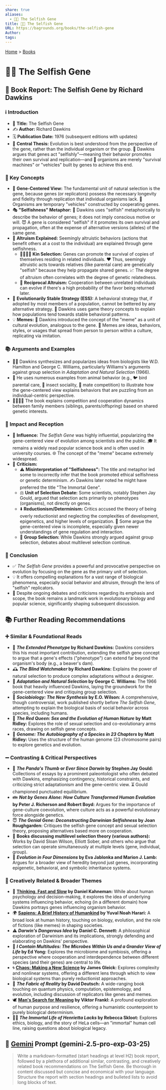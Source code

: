 ```yaml
---
share: true
aliases:
  - 👤🧬 The Selfish Gene
title: 👤🧬 The Selfish Gene
URL: https://bagrounds.org/books/the-selfish-gene
Author: 
tags: 
---
```

[Home](../index.md) > [Books](./index.md)  
# 👤🧬 The Selfish Gene  
## 📖 Book Report: The Selfish Gene by Richard Dawkins  
  
### ℹ️ Introduction  
  
* 🔖 **Title:** The Selfish Gene  
* ✍️ **Author:** Richard Dawkins  
* 🗓️ **Publication Date:** 1976 (subsequent editions with updates)  
* 🔑 **Central Thesis:** Evolution is best understood from the perspective of the gene, rather than the individual organism or the group. 🧬 Dawkins argues that genes act "selfishly"—meaning their behavior promotes their own survival and replication—and 🤖 organisms are merely "survival machines" or "vehicles" built by genes to achieve this end.  
  
### 🧬 Key Concepts  
  
* 🔬 **Gene-Centered View:** The fundamental unit of natural selection is the gene, because genes (or replicators) possess the necessary longevity and fidelity through replication that individual organisms lack. 🚌 Organisms are temporary "vehicles" constructed by cooperating genes.  
* 🎭 **"Selfishness" Metaphor:** 💬 Dawkins uses "selfish" metaphorically to describe the behavior of genes; it does not imply conscious motive or will. 😈 A gene is considered "selfish" if it promotes its own survival and propagation, often at the expense of alternative versions (alleles) of the same gene.  
* 🤝 **Altruism Explained:** Seemingly altruistic behaviors (actions that benefit others at a cost to the individual) are explained through gene selfishness.  
    * 👨‍👩‍👧‍👦 **Kin Selection:** Genes can promote the survival of copies of themselves residing in related individuals. ❤️ Thus, seemingly altruistic acts towards relatives (like parental care) are genetically "selfish" because they help propagate shared genes. 📈 The degree of altruism often correlates with the degree of genetic relatedness.  
    * 🔄 **Reciprocal Altruism:** Cooperation between unrelated individuals can evolve if there's a high probability of the favor being returned later.  
* 🎯 **Evolutionarily Stable Strategy (ESS):** A behavioral strategy that, if adopted by most members of a population, cannot be bettered by any alternative strategy. 🧮 Dawkins uses game theory concepts to explain how populations tend towards stable behavioral patterns.  
* 💡 **Memes:** 🧠 Dawkins introduced the concept of the "meme" as a unit of cultural evolution, analogous to the gene. 🌟 Memes are ideas, behaviors, styles, or usages that spread from person to person within a culture, replicating via imitation.  
  
### 📚 Arguments and Examples  
  
* 👨‍🔬 Dawkins synthesizes and popularizes ideas from biologists like W.D. Hamilton and George C. Williams, particularly Williams's arguments against group selection in *Adaptation and Natural Selection* (1966).  
* 🐾 He uses numerous examples from animal behavior (e.g., 🐦 bird parental care, 🐜 insect sociality, 🤼 mate competition) to illustrate how the gene-centered view explains behaviors that are puzzling from an individual-centric perspective.  
* 👨‍👩‍👧‍👦 The book explains competition and cooperation dynamics between family members (siblings, parents/offspring) based on shared genetic interests.  
  
### 📢 Impact and Reception  
  
* 🚀 **Influence:** *The Selfish Gene* was highly influential, popularizing the gene-centered view of evolution among scientists and the public. 🎓 It remains a widely read popular science book and is often used in university courses. 🌐 The concept of the "meme" became extremely widespread.  
* 🤔 **Criticism:**  
    * ⚠️ **Misinterpretation of "Selfishness":** The title and metaphor led some to incorrectly infer that the book promoted ethical selfishness or genetic determinism. ✍️ Dawkins later noted he might have preferred the title "The Immortal Gene".  
    * ⚖️ **Unit of Selection Debate:** Some scientists, notably Stephen Jay Gould, argued that selection acts primarily on phenotypes (organisms), not directly on genes.  
    * ⬇️ **Reductionism/Determinism:** Critics accused the theory of being overly reductionist and neglecting the complexities of development, epigenetics, and higher levels of organization. 🧩 Some argue the gene-centered view is incomplete, especially given newer understandings of gene regulation and interaction.  
    * 👥 **Group Selection:** While Dawkins strongly argued against group selection, debates about multilevel selection continue.  
  
### 🏁 Conclusion  
  
* ✅ *The Selfish Gene* provides a powerful and provocative perspective on evolution by focusing on the gene as the primary unit of selection.  
* 💡 It offers compelling explanations for a vast range of biological phenomena, especially social behavior and altruism, through the lens of "selfish" replicators.  
* 🌟 Despite ongoing debates and criticisms regarding its emphasis and scope, the book remains a landmark work in evolutionary biology and popular science, significantly shaping subsequent discussion.  
  
## 📚 Further Reading Recommendations  
### ➕ Similar & Foundational Reads  
  
* 🧬 **_The Extended Phenotype_ by Richard Dawkins:** Dawkins considers this his most important contribution, extending the selfish gene concept to argue that a gene's effects ("phenotype") can extend far beyond the organism's body (e.g., a beaver's dam).  
* 🕰️ **_The Blind Watchmaker_ by Richard Dawkins:** Explains the power of natural selection to produce complex adaptations without a designer.  
* 🌱 **_Adaptation and Natural Selection_ by George C. Williams:** The 1966 book that heavily influenced Dawkins, laying the groundwork for the gene-centered view and critiquing group selection.  
* 🐜 **_Sociobiology: The New Synthesis_ by E.O. Wilson:** A comprehensive, though controversial, work published shortly before *The Selfish Gene*, attempting to explain the biological basis of social behavior across species, including humans.  
* 💃 **_The Red Queen: Sex and the Evolution of Human Nature_ by Matt Ridley:** Explores the role of sexual selection and co-evolutionary arms races, drawing on selfish gene concepts.  
* 📜 **_Genome: The Autobiography of a Species in 23 Chapters_ by Matt Ridley:** Uses the structure of the human genome (23 chromosome pairs) to explore genetics and evolution.  
  
### ➖ Contrasting & Critical Perspectives  
  
* 🦖 **_The Panda's Thumb_ or _Ever Since Darwin_ by Stephen Jay Gould:** Collections of essays by a prominent paleontologist who often debated with Dawkins, emphasizing contingency, historical constraints, and criticizing strict adaptationism and the gene-centric view. ⏳ Gould championed punctuated equilibrium.  
* 👪 **_Not by Genes Alone: How Culture Transformed Human Evolution_ by Peter J. Richerson and Robert Boyd:** Argues for the importance of gene-culture coevolution, where culture acts as a powerful evolutionary force alongside genetics.  
* 😇 **_The Genial Gene: Deconstructing Darwinian Selfishness_ by Joan Roughgarden:** Critiques the selfish gene concept and sexual selection theory, proposing alternatives based more on cooperation.  
* 👥 **Books discussing multilevel selection theory (various authors):** Works by David Sloan Wilson, Elliott Sober, and others who argue that selection can operate simultaneously at multiple levels (gene, individual, group).  
* 🧬 **_Evolution in Four Dimensions_ by Eva Jablonka and Marion J. Lamb:** Argues for a broader view of heredity beyond just genes, incorporating epigenetic, behavioral, and symbolic inheritance systems.  
  
### 🎨 Creatively Related & Broader Themes  
  
* 🧠 **[Thinking, Fast and Slow](./thinking-fast-and-slow.md) by Daniel Kahneman:** While about human psychology and decision-making, it explores the idea of underlying systems influencing behavior, echoing (in a different domain) how Dawkins portrays genes influencing organism behavior.  
* 🌍 **[Sapiens: A Brief History of Humankind](./sapiens-a-brief-history-of-humankind.md) by Yuval Noah Harari:** A broad look at human history, touching on biology, evolution, and the role of fictions (like memes) in shaping societies.  
* ⚠️ **_Darwin's Dangerous Idea_ by Daniel C. Dennett:** A philosophical exploration of Darwinism and its implications, strongly defending and elaborating on Dawkins' perspective.  
* 🦠 **_I Contain Multitudes: The Microbes Within Us and a Grander View of Life_ by Ed Yong:** Explores the microbiome and symbiosis, offering a perspective where cooperation and interdependence between different species (and their genes) are central to life.  
* 🌀 **[Chaos: Making a New Science](./chaos.md) by James Gleick:** Explores complexity and nonlinear systems, offering a different lens through which to view biological systems than purely reductionist approaches.  
* 🌌 **_The Fabric of Reality_ by David Deutsch:** A wide-ranging book touching on quantum physics, computation, epistemology, and evolution, including discussion of replicators like genes and memes.  
* 🕊️ **[Man's Search for Meaning](./mans-search-for-meaning.md) by Viktor Frankl:** A profound exploration of human purpose and resilience, offering a humanistic counterpoint to purely biological determinism.  
* 👩‍🔬 **_The Immortal Life of Henrietta Lacks_ by Rebecca Skloot:** Explores ethics, biology, and the story of HeLa cells—an "immortal" human cell line, raising questions about biological legacy.  
  
## 💬 [Gemini](../software/gemini.md) Prompt (gemini-2.5-pro-exp-03-25)  
> Write a markdown-formatted (start headings at level H2) book report, followed by a plethora of additional similar, contrasting, and creatively related book recommendations on The Selfish Gene. Be thorough in content discussed but concise and economical with your language. Structure the report with section headings and bulleted lists to avoid long blocks of text.
